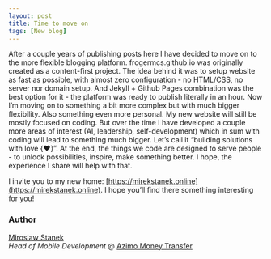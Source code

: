 ```yaml
---
layout: post
title: Time to move on
tags: [New blog]
---
```


After a couple years of publishing posts here I have decided to move on to the more flexible blogging platform. frogermcs.github.io was originally created as a content-first project. The idea behind it was to setup website as fast as possible, with almost zero configuration - no HTML/CSS, no server nor domain setup. And Jekyll + Github Pages combination was the best option for it - the platform was ready to publish literally in an hour.
Now I’m moving on to something a bit more complex but with much bigger flexibility. Also something even more personal. My new website will still be mostly focused on coding. But over the time I have developed a couple more areas of interest (AI, leadership, self-development) which in sum with coding will lead to something much bigger. Let’s call it “building solutions with love {❤️}”. 
At the end, the things we code are designed to serve people - to unlock possibilities, inspire, make something better. I hope, the experience I share will help with that.

I invite you to my new home: [https://mirekstanek.online](https://mirekstanek.online). I hope you’ll find there something interesting for you!

### Author 

[Miroslaw Stanek]  
*Head of Mobile Development* @ [Azimo Money Transfer]

[Miroslaw Stanek]:http://about.me/froger_mcs
[Azimo Money Transfer]:https://azimo.com

